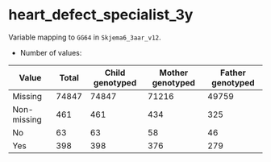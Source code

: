 # heart_defect_specialist_3y
Variable mapping to `GG64` in `Skjema6_3aar_v12`.
- Number of values:

| Value | Total | Child genotyped | Mother genotyped | Father genotyped |
| ----- | ----- | --------------- | ---------------- | ---------------- |
| Missing | 74847 | 74847 | 71216 | 49759 |
| Non-missing | 461 | 461 | 434 | 325 |
| No | 63 | 63 | 58 |46 |
| Yes | 398 | 398 | 376 |279 |



